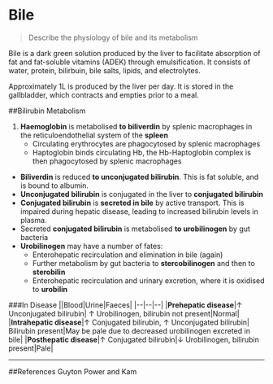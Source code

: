 # Bile
> Describe the physiology of bile and its metabolism

Bile is a dark green solution produced by the liver to facilitate absorption of fat and fat-soluble vitamins (ADEK) through emulsification. It consists of water, protein, bilirbuin, bile salts, lipids, and electrolytes.

Approximately 1L is produced by the liver per day. It is stored in the gallbladder, which contracts and empties prior to a meal.

##Bilirubin Metabolism
1. **Haemoglobin** is metabolised **to biliverdin** by splenic macrophages in the reticuloendothelial system of the **spleen**
    * Circulating erythrocytes are phagocytosed by splenic macrophages
    * Haptoglobin binds circulating Hb, the Hb-Haptoglobin complex is then phagocytosed by splenic macrophages
* **Biliverdin** is reduced **to unconjugated bilirubin**. This is fat soluble, and is bound to albumin.
* **Unconjugated bilirubin** is conjugated in the liver to **conjugated bilirubin**
* **Conjugated bilirubin** is **secreted in bile** by active transport. This is impaired during hepatic disease, leading to increased bilirubin levels in plasma.
* Secreted **conjugated bilirubin** is metabolised **to urobilinogen** by gut bacteria
* **Urobilinogen** may have a number of fates:
    * Enterohepatic recirculation and elimination in bile (again)
    * Further metabolism by gut bacteria to **stercobilinogen** and then to **sterobilin**
    * Enterohepatic recirculation and urinary excretion, where it is oxidised to **urobilin**

###In Disease
||Blood|Urine|Faeces|
|--|--|--|
|**Prehepatic disease**|↑ Unconjugated bilirubin| ↑ Urobilinogen, bilirubin not present|Normal|
|**Intrahepatic disease**|↑ Conjugated bilirubin, ↑ Unconjugated bilirubin| Bilirubin present|May be pale due to decreased urobilinogen excreted in bile|
|**Posthepatic disease**|↑ Conjugated bilirubin|↓ Urobilinogen, bilirubin present|Pale|

---
##References
Guyton
Power and Kam